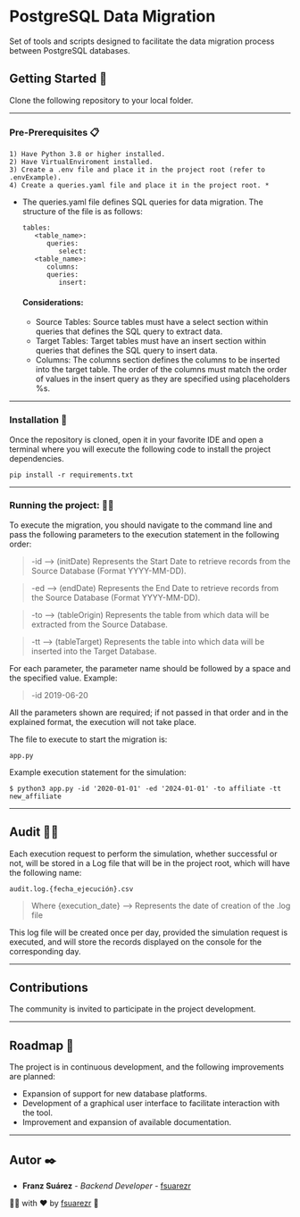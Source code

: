 # PostgreSQL Data Migration

Set of tools and scripts designed to facilitate the data migration process between PostgreSQL databases.

## Getting Started 🚀
Clone the following repository to your local folder.

***
### Pre-Prerequisites 📋
   ```
   1) Have Python 3.8 or higher installed.
   2) Have VirtualEnviroment installed.
   3) Create a .env file and place it in the project root (refer to .envExample).
   4) Create a queries.yaml file and place it in the project root. *
```
* The queries.yaml file defines SQL queries for data migration. The structure of the file is as follows:
   ```
   tables:
      <table_name>:
         queries:
            select:
      <table_name>:
         columns:
         queries:
            insert:
   ```

   #### Considerations:
   * Source Tables: Source tables must have a select section within queries that defines the SQL query to extract data.
   * Target Tables: Target tables must have an insert section within queries that defines the SQL query to insert data.
   * Columns: The columns section defines the columns to be inserted into the target table. The order of the columns must match the order of values in the insert query as they are specified using placeholders %s.

***
### Installation 🔧

Once the repository is cloned, open it in your favorite IDE and open a terminal where you will execute the following code to install the project dependencies.
```
pip install -r requirements.txt
```

***
### Running the project: 🧑‍💻
To execute the migration, you should navigate to the command line and pass the following parameters to the execution statement in the following order:

   > -id --> (initDate) Represents the Start Date to retrieve records from the Source Database (Format YYYY-MM-DD).

   > -ed --> (endDate) Represents the End Date to retrieve records from the Source Database (Format YYYY-MM-DD).

   > -to --> (tableOrigin) Represents the table from which data will be extracted from the Source Database.

   > -tt --> (tableTarget) Represents the table into which data will be inserted into the Target Database.

For each parameter, the parameter name should be followed by a space and the specified value. Example:

> -id 2019-06-20

All the parameters shown are required; if not passed in that order and in the explained format, the execution will not take place.

The file to execute to start the migration is:
```
app.py
```

Example execution statement for the simulation:
```
$ python3 app.py -id '2020-01-01' -ed '2024-01-01' -to affiliate -tt new_affiliate
```

***
## Audit 🕵️‍♂️
Each execution request to perform the simulation, whether successful or not, will be stored in a Log file that will be in the project root, which will have the following name:
```
audit.log.{fecha_ejecución}.csv
```
> Where {execution_date} --> Represents the date of creation of the .log file

This log file will be created once per day, provided the simulation request is executed, and will store the records displayed on the console for the corresponding day.

***
## Contributions
The community is invited to participate in the project development.

***
## Roadmap 📝
The project is in continuous development, and the following improvements are planned:

* Expansion of support for new database platforms.
* Development of a graphical user interface to facilitate interaction with the tool.
* Improvement and expansion of available documentation.

***
## Autor ✒️

* **Franz Suárez** - *Backend Developer* - [fsuarezr](https://github.com/fsuarezr)

🧑‍💻 with ❤️ by [fsuarezr](https://github.com/fsuarezr) 🤘 